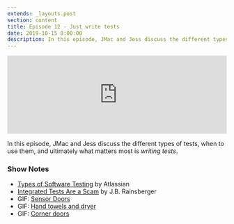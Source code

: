 ```yaml
---
extends: _layouts.post
section: content
title: Episode 12 - Just write tests
date: 2019-10-15 8:00:00
description: In this episode, JMac and Jess discuss the different types of tests, when to use them, and ultimately what matters most is writing tests.
---
```

<iframe src="https://share.transistor.fm/e/cd694ef6" width="100%" height="180" frameborder="0" scrolling="no" seamless="true" style="width:100%; height:180px;"></iframe>

In this episode, JMac and Jess discuss the different types of tests, when to use them, and ultimately what matters most is _writing tests_.

### Show Notes
- [Types of Software Testing](https://www.atlassian.com/continuous-delivery/software-testing/types-of-software-testing) by Atlassian
- [Integrated Tests Are a Scam](https://www.youtube.com/watch?v=VDfX44fZoMc) by J.B. Rainsberger
- GIF: [Sensor Doors](https://tenor.com/view/integration-test-fail-doors-gif-11069607)
- GIF: [Hand towels and dryer](https://tenor.com/view/unit-vs-integration-test-gif-11069610)
- GIF: [Corner doors](https://gfycat.com/practicalloathsomehogget)
